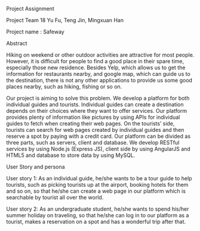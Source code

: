 Project Assignment

Project Team 18  Yu Fu, Teng Jin, Mingxuan Han

Project name : Safeway


Abstract

Hiking on weekend or other outdoor activities are attractive for most people. However, it is difficult for people to find a good place in their spare time, especially those new residence. Besides Yelp, which allows us to get the information for restaurants nearby, and google map, which can guide us to the destination, there is not any other applications to provide us some good places nearby, such as hiking, fishing or so on.

Our project is aiming to solve this problem. We develop a platform for both individual guides and tourists. Individual guides can create a destination depends on their choices where they want to offer services. Our platform provides plenty of information like pictures by using APIs for individual guides to fetch when creating their web pages. On the tourists’ side, tourists can search for web pages created by individual guides and then reserve a spot by paying with a credit card. Our platform can be divided as three parts, such as servers, client and database. We develop RESTful services by using Node.js (Express JS), client side by using AngularJS and HTML5 and database to store data by using MySQL. 
 


User Story and persona

User story 1: As an individual guide, he/she wants to be a tour guide to help tourists, such as picking tourists up at the airport, booking hotels for them and so on, so that he/she can create a web page in our platform which is searchable by tourist all over the world.

User story 2: As an undergraduate student, he/she wants to spend his/her summer holiday on traveling, so that he/she can log in to our platform as a tourist, makes a reservation on a spot and has a wonderful trip after that.
